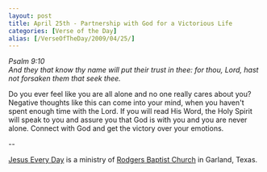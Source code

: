 ```yaml
---
layout: post
title: April 25th - Partnership with God for a Victorious Life
categories: [Verse of the Day]
alias: [/VerseOfTheDay/2009/04/25/]
---
```


_Psalm 9:10  
And they that know thy name will put their trust in thee: for thou,
Lord, hast not forsaken them that seek thee._

Do you ever feel like you are all alone and no one really cares
about you? Negative thoughts like this can come into your mind, when
you haven't spent enough time with the Lord. If you will read His
Word, the Holy Spirit will speak to you and assure you that God is
with you and you are never alone. Connect with God and get the
victory over your emotions.

 --

<a href=http://jesuseveryday.net>Jesus Every Day</a> is a ministry of <a href=http://rodgersbaptist.net>Rodgers Baptist Church</a> in Garland, Texas.
